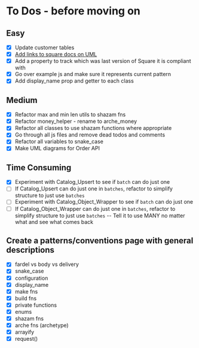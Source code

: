 # To Dos - before moving on

## Easy

- [x] Update customer tables
- [x] [Add links to square docs on UML](https://plantuml.com/link)
- [x] Add a property to track which was last version of Square it is compliant with
- [x] Go over example js and make sure it represents current pattern
- [x] Add display_name prop and getter to each class

## Medium

- [x] Refactor max and min len utils to shazam fns
- [x] Refactor money_helper - rename to arche_money
- [x] Refactor all classes to use shazam functions where appropriate
- [x] Go through all js files and remove dead todos and comments
- [x] Refactor all variables to snake_case
- [x] Make UML diagrams for Order API

## Time Consuming

- [x] Experiment with Catalog_Upsert to see if `batch` can do just one
- [ ] If Catalog_Upsert can do just one in `batches`, refactor to simplify structure to just use `batches`
- [ ] Experiment with Catalog_Object_Wrapper to see if `batch` can do just one
- [ ] If Catalog_Object_Wrapper can do just one in `batches`, refactor to simplify structure to just use `batches`
      -- Tell it to use MANY no matter what and see what comes back

## Create a patterns/conventions page with general descriptions

- [x] fardel vs body vs delivery
- [x] snake_case
- [x] configuration
- [x] display_name
- [x] make fns
- [x] build fns
- [x] private functions
- [x] enums
- [x] shazam fns
- [x] arche fns (archetype)
- [x] arrayify
- [x] request()
